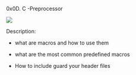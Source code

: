 0x0D. C -Preprocessor

![](https://github.com/alx-low_level_programming/https://www.google.com/url?sa=i&url=https%3A%2F%2Fmedium.com%2Fdata-science-everywhere%2Fdata-preprocessing-a-practical-guide-1b1ce3e884d8&psig=AOvVaw2csTJj47tZJiD5p_Dtktw9&ust=1665502360517000&source=images&cd=vfe&ved=0CAwQjRxqFwoTCPizoff91foCFQAAAAAdAAAAABAE)
 
 Description:

 * what are macros and how to use them

 * what are the most common  predefined macros

 * How to include guard your header files 
